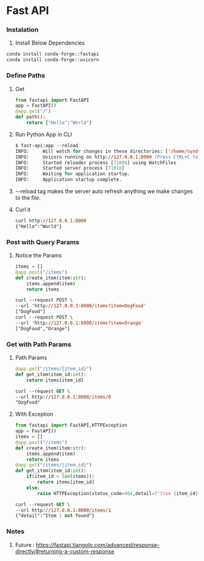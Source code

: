 # Fast API

### Instalation 

1. Install Below Dependencies

```ps
conda install conda-forge::fastapi
conda install conda-forge::uvicorn
```

### Define Paths

1. Get

    ```py
    from fastapi import FastAPI
    app = FastAPI()
    @app.get("/")
    def path():
        return {"Hello":"World"}
    ```

1. Run Python App in CLI

    ```ps
    $ fast-api:app --reload
    INFO:     Will watch for changes in these directories: ['/home/syndicate/Documents/CodeSource/GitHub/SampleCode/Python/fast-api-learner']
    INFO:     Uvicorn running on http://127.0.0.1:8000 (Press CTRL+C to quit)
    INFO:     Started reloader process [71008] using WatchFiles
    INFO:     Started server process [71018]
    INFO:     Waiting for application startup.
    INFO:     Application startup complete.
    ```
1. --reload tag makes the server auto refresh anything we make changes to the file.
1. Curl it 

    ```ps
    curl http://127.0.0.1:8000 
    {"Hello":"World"}
    ```

### Post with Query Params

1. Notice the Params

    ```py
    items = []
    @app.post("/items")
    def create_item(item:str):
        items.append(item)
        return items
    ```

    ```ps
    curl --request POST \
    --url 'http://127.0.0.1:8000/items?item=DogFood'
    ["DogFood"]
    curl --request POST \
    --url 'http://127.0.0.1:8000/items?item=Orange' 
    ["DogFood","Orange"]
    ```

### Get with Path Params

1. Path Params

    ```py
    @app.get("/items/{item_id}")
    def get_item(item_id:int):
        return items[item_id]

    ```

    ```ps
    curl --request GET \
    --url http://127.0.0.1:8000/items/0
    "DogFood"
    ```
1. With Exception 


    ```py
    from fastapi import FastAPI,HTTPException
    app = FastAPI()
    items = []
    @app.post("/items")
    def create_item(item:str):
        items.append(item)
        return items
    @app.get("/items/{item_id}")
    def get_item(item_id:int):
        if(item_id < len(items)):
            return items[item_id]
        else:
            raise HTTPException(status_code=404,detail=f"Item {item_id} not found")
    ```


    ```ps
    curl --request GET \
    --url http://127.0.0.1:8000/items/1
    {"detail":"Item 1 not found"}
    ```

### Notes

1. Future : https://fastapi.tiangolo.com/advanced/response-directly/#returning-a-custom-response
